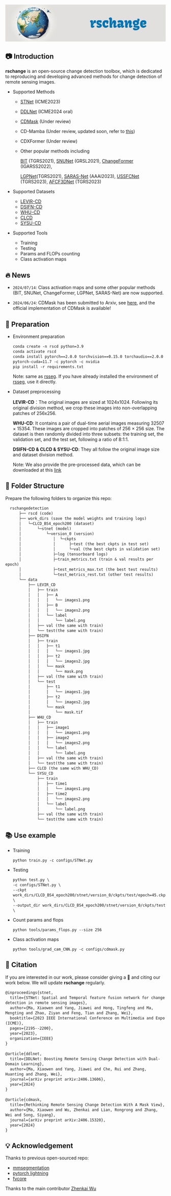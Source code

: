 ![cap](./cap.jpg)

## 📷 Introduction

**rschange** is an open-source change detection toolbox, which is dedicated to reproducing and developing advanced methods for change detection of remote sensing images.

- Supported Methods
  - [STNet](https://ieeexplore.ieee.org/abstract/document/10219826) (ICME2023)

  - [DDLNet](https://arxiv.org/abs/2406.13606) (ICME2024 oral)

  - [CDMask](https://arxiv.org/abs/2406.15320) (Under review)
	
  - CD-Mamba (Under review, updated soon, refer to [this](https://github.com/Casey-bit))
 
  - CDXFormer (Under review)
  
  - Other popular methods including 
  
    [BIT](https://ieeexplore.ieee.org/abstract/document/9491802?casa_token=ERmQ_XMsoXcAAAAA:LS9RWgxMQwA6QT3H4lTA2uj44iYRSXkYGqFXy3c_sTujSQRGr14wOH8h7xiKqYQftXNeXG5voBVJ8g) (TGRS2021),	[SNUNet](https://ieeexplore.ieee.org/abstract/document/9355573?casa_token=NAEi6I-AywwAAAAA:uQWgA3jLiaOThIibhZneEuskdI_sDwveSliJc4pWqYiKdMcfhOQ7dzgNxJVNVL9g3vya1Vw6H39_mw) (GRSL2021),	[ChangeFormer](https://ieeexplore.ieee.org/abstract/document/9883686?casa_token=A8uGOuuiaOoAAAAA:DQUwAvWmmEaR3XY7pmwMvI2TPl5nODPAEGiDwEotvbZI_81deQwmlG619R0HEFPKHlRurTP0kWeozA) (IGARSS2022), 
  
    [LGPNet](https://ieeexplore.ieee.org/abstract/document/9627698?casa_token=i-VH46OEnuIAAAAA:wgXT7tiUYOiS-_694aYKjdeO7lQQtHyayBXUQMqCM4nWZ-iJ5rrONql4n8vpupMTsVg9jstmHK3juQ)(TGRS2021),	[SARAS-Net](https://ojs.aaai.org/index.php/AAAI/article/view/26660) (AAAI2023),   [USSFCNet](https://ieeexplore.ieee.org/document/10081023) (TGRS2023), [AFCF3DNet](https://ieeexplore.ieee.org/abstract/document/10221754) (TGRS2023)
  
- Supported Datasets
  - [LEVIR-CD](https://chenhao.in/LEVIR/)
  - [DSIFN-CD](https://github.com/GeoZcx/A-deeply-supervised-image-fusion-network-for-change-detection-in-remote-sensing-images/tree/master/dataset)
  - [WHU-CD](http://gpcv.whu.edu.cn/data/building_dataset.html)
  - [CLCD](https://github.com/liumency/CropLand-CD)
  - [SYSU-CD](https://github.com/liumency/SYSU-CD)
  
- Supported Tools
  - Training
  - Testing
  - Params and FLOPs counting
  - Class activation maps

## 🔥 News

- `2024/07/14`: Class activation maps and some other popular methods (BIT, SNUNet, ChangeFormer, LGPNet, SARAS-Net) are now supported.

- `2024/06/24`: CDMask has been submitted to Arxiv, see [here](https://arxiv.org/abs/2406.15320), and the official implementation of CDMask is available!

## 🔐 Preparation

- Environment preparation

  ```shell
  conda create -n rscd python=3.9
  conda activate rscd
  conda install pytorch==2.0.0 torchvision==0.15.0 torchaudio==2.0.0 pytorch-cuda=11.7 -c pytorch -c nvidia
  pip install -r requirements.txt
  ```

	Note: same as [rsseg](https://github.com/xwmaxwma/rssegmentation). If you have already installed the environment of [rsseg](https://github.com/xwmaxwma/rssegmentation), use it directly.

- Dataset preprocessing

  **LEVIR-CD**：The original images are sized at 1024x1024. Following its original division method, we crop these images into non-overlapping patches of 256x256.

  **WHU-CD**: It contains a pair of dual-time aerial images measuring 32507 × 15354. These images are cropped into patches of 256 × 256 size. The dataset is then randomly divided into three subsets: the training set, the validation set, and the test set, following a ratio of 8:1:1. 
  
  **DSIFN-CD & CLCD & SYSU-CD**: They all follow the original image size and dataset division method.
  
  Note: We also provide the pre-processed data, which can be downloaded at this [link](https://drive.google.com/drive/folders/1zxhJ7v3UPgNsKkdvkYCOW7DdKDAAy_ll?usp=sharing)
  
## 📒 Folder Structure

  Prepare the following folders to organize this repo:

      rschangedetection
          ├── rscd (code)
          ├── work_dirs (save the model weights and training logs)
          │   └─CLCD_BS4_epoch200 (dataset)
          │       └─stnet (model)
          │           └─version_0 (version)
          │              │  └─ckpts
          │              │      ├─test (the best ckpts in test set)
          │              │      └─val (the best ckpts in validation set)
          │              ├─log (tensorboard logs)
          │              ├─train_metrics.txt (train & val results per epoch)
          │              ├─test_metrics_max.txt (the best test results)
          │              └─test_metrics_rest.txt (other test results)
          └── data
              ├── LEVIR_CD
              │   ├── train
              │   │   ├── A
              │   │   │   └── images1.png
              │   │   ├── B
              │   │   │   └── images2.png
              │   │   └── label
              │   │       └── label.png
              │   ├── val (the same with train)
              │   └── test(the same with train)
              ├── DSIFN
              │   ├── train
              │   │   ├── t1
              │   │   │   └── images1.jpg
              │   │   ├── t2
              │   │   │   └── images2.jpg
              │   │   └── mask
              │   │       └── mask.png
              │   ├── val (the same with train)
              │   └── test
              │       ├── t1
              │       │   └── images1.jpg
              │       ├── t2
              │       │   └── images2.jpg
              │       └── mask
              │           └── mask.tif
              ├── WHU_CD
              │   ├── train
              │   │   ├── image1
              │   │   │   └── images1.png
              │   │   ├── image2
              │   │   │   └── images2.png
              │   │   └── label
              │   │       └── label.png
              │   ├── val (the same with train)
              │   └── test(the same with train)
              ├── CLCD (the same with WHU_CD)
              └── SYSU_CD
                  ├── train
                  │   ├── time1
                  │   │   └── images1.png
                  │   ├── time2
                  │   │   └── images2.png
                  │   └── label
                  │       └── label.png
                  ├── val (the same with train)
                  └── test(the same with train)

  

## 📚 Use example

- Training

  ```shell
  python train.py -c configs/STNet.py
  ```

- Testing

  ```shell
  python test.py \
  -c configs/STNet.py \
  --ckpt work_dirs/CLCD_BS4_epoch200/stnet/version_0/ckpts/test/epoch=45.ckpt \
  --output_dir work_dirs/CLCD_BS4_epoch200/stnet/version_0/ckpts/test \
  ```

- Count params and flops

  ```shell
  python tools/params_flops.py --size 256
  ```


- Class activation maps

  ```shell
  python tools/grad_cam_CNN.py -c configs/cdmask.py
  ```

  

## 🌟 Citation

If you are interested in our work, please consider giving a 🌟 and citing our work below. We will update **rschange** regularly.

```
@inproceedings{stnet,
  title={STNet: Spatial and Temporal feature fusion network for change detection in remote sensing images},
  author={Ma, Xiaowen and Yang, Jiawei and Hong, Tingfeng and Ma, Mengting and Zhao, Ziyan and Feng, Tian and Zhang, Wei},
  booktitle={2023 IEEE International Conference on Multimedia and Expo (ICME)},
  pages={2195--2200},
  year={2023},
  organization={IEEE}
}

@article{ddlnet,
  title={DDLNet: Boosting Remote Sensing Change Detection with Dual-Domain Learning},
  author={Ma, Xiaowen and Yang, Jiawei and Che, Rui and Zhang, Huanting and Zhang, Wei},
  journal={arXiv preprint arXiv:2406.13606},
  year={2024}
}

@article{cdmask,
  title={Rethinking Remote Sensing Change Detection With A Mask View},
  author={Ma, Xiaowen and Wu, Zhenkai and Lian, Rongrong and Zhang, Wei and Song, Siyang},
  journal={arXiv preprint arXiv:2406.15320},
  year={2024}
}
```

## 💡 Acknowledgement

Thanks to previous open-sourced repo:

- [mmsegmentation](https://github.com/open-mmlab/mmsegmentation)
- [pytorch lightning](https://lightning.ai/)
- [fvcore](https://github.com/facebookresearch/fvcore)

Thanks to the main contributor [Zhenkai Wu](https://github.com/Casey-bit)
